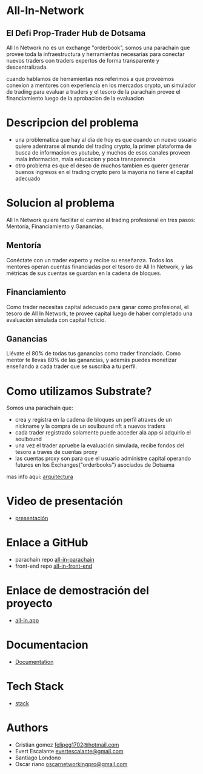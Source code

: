 
# All-In-Network
## El Defi Prop-Trader Hub de Dotsama
All In Network no es un exchange "orderbook", somos una parachain que provee toda la infraestructura y herramientas necesarias para conectar nuevos traders con traders expertos de forma transparente y descentralizada.

cuando hablamos de herramientas nos referimos a que proveemos conexion a mentores con experiencia en los mercados crypto, un simulador de trading para evaluar a traders y el tesoro de la parachain provee el financiamiento luego  de la aprobacion de la evaluacion



# Descripcion del problema
- una problematica que hay al dia de hoy es que cuando un nuevo usuario quiere adentrarse al mundo del trading crypto, la primer plataforma de busca de informacion es youtube, y muchos de esos canales proveen mala informacion, mala educacion y poca transparencia
- otro problema es que el deseo de muchos tambien es querer generar buenos ingresos en el trading crypto pero la mayoria no tiene el capital adecuado
# Solucion al problema
All In Network quiere facilitar el camino al trading profesional en tres pasos: Mentoría, Financiamiento y Ganancias.

## Mentoría
Conéctate con un trader experto y recibe su enseñanza.
Todos los mentores operan cuentas financiadas por el tesoro de All In Network, y las métricas de sus cuentas se guardan en la cadena de bloques.
## Financiamiento
Como trader necesitas capital adecuado para ganar como profesional, el tesoro de All In Network, te provee capital luego de haber completado una evaluación simulada con capital ficticio.
## Ganancias
Llévate el 80% de todas tus ganancias como trader financiado.
Como mentor te llevas 80% de las ganancias, y además puedes monetizar enseñando a cada trader que se suscriba a tu perfil.

# Como utilizamos Substrate?
Somos una parachain que:
- crea y registra en la cadena de bloques un perfil atraves de un nickname y la compra de un soulbound nft a nuevos traders
- cada trader registrado solamente puede acceder ala app si adquirio el soulbound
- una vez el trader apruebe la evaluación simulada, recibe fondos del tesoro a traves de cuentas proxy
- las cuentas proxy son para que el usuario administre capital operando futuros en los Exchanges("orderbooks") asociados de Dotsama

mas info aqui: [arquitectura](https://docs.all-in.app/arquitectura)

# Video de presentación

- [presentación](https://youtu.be/4IOAsqRioRI)

# Enlace a GitHub

- parachain repo [all-in-parachain](https://github.com/All-In-Network/all-in-parachain)
- front-end repo [all-in-front-end](https://github.com/All-In-Network/all-in-frontend)

# Enlace de demostración del proyecto
- [all-in.app](https:all-in.app)
# Documentacion

- [Documentation](https://linktodocumentation)


# Tech Stack
- [stack](https://docs.all-in.app/stack)

# Authors

- Cristian gomez felipeg1702@hotmail.com
- Evert Escalante evertescalante@gmail.com
- Santiago Londono 
- Oscar riano oscarnetworkingpro@gmail.com
